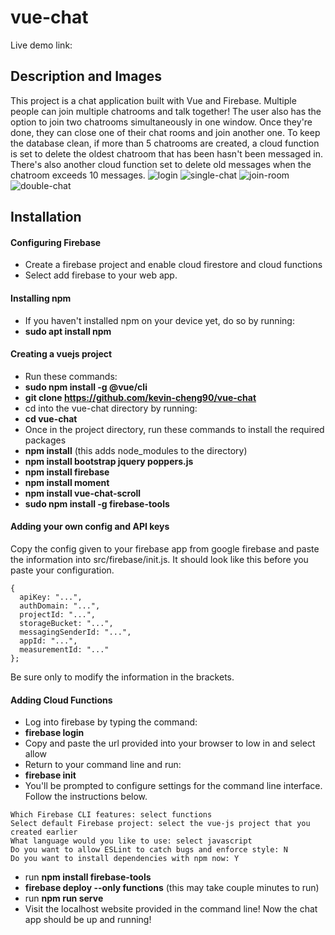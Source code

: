 # vue-chat
Live demo link: 

## Description and Images
This project is a chat application built with Vue and Firebase. Multiple people can join multiple chatrooms and talk together! The user also has the option to join two chatrooms simultaneously in one window. Once they're done, they can close one of their chat rooms and join another one. To keep the database clean, if more than 5 chatrooms are created, a cloud function is set to delete the oldest chatroom that has been hasn't been messaged in. There's also another cloud function set to delete old messages when the chatroom exceeds 10 messages.
![login](https://user-images.githubusercontent.com/52221230/138035688-93f140c9-c3a5-41c7-93c5-69183ce5005b.JPG)
![single-chat](https://user-images.githubusercontent.com/52221230/138035826-49185a71-e1a9-41bd-96f0-19ac9f6c4674.JPG)
![join-room](https://user-images.githubusercontent.com/52221230/138035754-af08a095-b20f-4ac4-be61-8711f22c137f.JPG)
![double-chat](https://user-images.githubusercontent.com/52221230/138035581-1be4e6ae-8d57-4f8b-aff8-509983bc9e52.JPG)


## Installation
#### Configuring Firebase
* Create a firebase project and enable cloud firestore and cloud functions
* Select add firebase to your web app.
#### Installing npm
* If you haven't installed npm on your device yet, do so by running:
* **sudo apt install npm**
#### Creating a vuejs project
* Run these commands:
* **sudo npm install -g @vue/cli**
* **git clone https://github.com/kevin-cheng90/vue-chat**
* cd into the vue-chat directory by running:
* **cd vue-chat**
* Once in the project directory, run these commands to install the required packages
* **npm install** (this adds node_modules to the directory)
* **npm install bootstrap jquery poppers.js**
* **npm install firebase**
* **npm install moment**
* **npm install vue-chat-scroll**
* **sudo npm install -g firebase-tools**
#### Adding your own config and API keys
Copy the config given to your firebase app from google firebase
and paste the information into src/firebase/init.js. It should look
like this before you paste your configuration.
```
{
  apiKey: "...",
  authDomain: "...",
  projectId: "...",
  storageBucket: "...",
  messagingSenderId: "...",
  appId: "...",
  measurementId: "..."
};
```
Be sure only to modify the information in the brackets.
#### Adding Cloud Functions
* Log into firebase by typing the command:
* **firebase login**
* Copy and paste the url provided into your browser to low in and select allow
* Return to your command line and run:
* **firebase init**
* You'll be prompted to configure settings for the command line interface. Follow the instructions below.
```
Which Firebase CLI features: select functions
Select default Firebase project: select the vue-js project that you created earlier 
What language would you like to use: select javascript
Do you want to allow ESLint to catch bugs and enforce style: N
Do you want to install dependencies with npm now: Y
```
* run **npm install firebase-tools**
* **firebase deploy --only functions** (this may take couple minutes to run)
* run **npm run serve**
* Visit the localhost website provided in the command line! Now the chat app should be up and running! 
